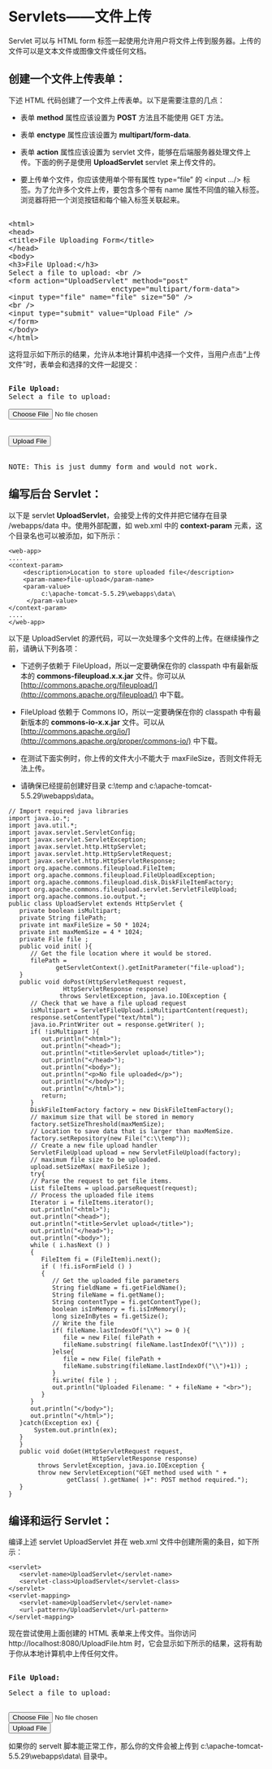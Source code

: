 # Servlets——文件上传

Servlet 可以与 HTML form 标签一起使用允许用户将文件上传到服务器。上传的文件可以是文本文件或图像文件或任何文档。

## 创建一个文件上传表单：

下述 HTML 代码创建了一个文件上传表单。以下是需要注意的几点：

- 表单 **method** 属性应该设置为 **POST** 方法且不能使用 GET 方法。

- 表单 **enctype** 属性应该设置为 **multipart/form-data**.

- 表单 **action** 属性应该设置为 servlet 文件，能够在后端服务器处理文件上传。下面的例子是使用 **UploadServlet** servlet 来上传文件的。

- 要上传单个文件，你应该使用单个带有属性 type=“file” 的 <input .../> 标签。为了允许多个文件上传，要包含多个带有 name 属性不同值的输入标签。浏览器将把一个浏览按钮和每个输入标签关联起来。

<pre class="prettyprint notranslate tryit"> 
&lt;html&gt;
&lt;head&gt;
&lt;title&gt;File Uploading Form&lt;/title&gt;
&lt;/head&gt;
&lt;body&gt;
&lt;h3&gt;File Upload:&lt;/h3&gt;
Select a file to upload: &lt;br /&gt;
&lt;form action="UploadServlet" method="post"
                        enctype="multipart/form-data"&gt;
&lt;input type="file" name="file" size="50" /&gt;
&lt;br /&gt;
&lt;input type="submit" value="Upload File" /&gt;
&lt;/form&gt;
&lt;/body&gt;
&lt;/html&gt;
</pre>


这将显示如下所示的结果，允许从本地计算机中选择一个文件，当用户点击“上传文件”时，表单会和选择的文件一起提交：

<pre class="result notranslate"> 
<b>File Upload:</b> 
Select a file to upload: <br /> 
<input type="file" name="file" size="50" /> 
<br /> 
<input type="button" value="Upload File" /> 
<br /> 
NOTE: This is just dummy form and would not work.
</pre>


## 编写后台 Servlet：

以下是 servlet **UploadServlet**，会接受上传的文件并把它储存在目录 <Tomcat-installation-directory>/webapps/data 中。使用外部配置，如 web.xml 中的 **context-param** 元素，这个目录名也可以被添加，如下所示：

``` 
<web-app>
....
<context-param> 
    <description>Location to store uploaded file</description> 
    <param-name>file-upload</param-name> 
    <param-value>
         c:\apache-tomcat-5.5.29\webapps\data\
     </param-value> 
</context-param>
....
</web-app>
```

以下是 UploadServlet 的源代码，可以一次处理多个文件的上传。在继续操作之前，请确认下列各项：

- 下述例子依赖于 FileUpload，所以一定要确保在你的 classpath 中有最新版本的 **commons-fileupload.x.x.jar** 文件。你可以从 [http://commons.apache.org/fileupload/](http://commons.apache.org/fileupload/) 中下载。

- FileUpload 依赖于 Commons IO，所以一定要确保在你的 classpath 中有最新版本的 **commons-io-x.x.jar** 文件。可以从 [http://commons.apache.org/io/](http://commons.apache.org/proper/commons-io/) 中下载。

- 在测试下面实例时，你上传的文件大小不能大于 maxFileSize，否则文件将无法上传。

- 请确保已经提前创建好目录 c:\temp and c:\apache-tomcat-5.5.29\webapps\data。

``` 
// Import required java libraries
import java.io.*;
import java.util.*; 
import javax.servlet.ServletConfig;
import javax.servlet.ServletException;
import javax.servlet.http.HttpServlet;
import javax.servlet.http.HttpServletRequest;
import javax.servlet.http.HttpServletResponse;
import org.apache.commons.fileupload.FileItem;
import org.apache.commons.fileupload.FileUploadException;
import org.apache.commons.fileupload.disk.DiskFileItemFactory;
import org.apache.commons.fileupload.servlet.ServletFileUpload;
import org.apache.commons.io.output.*;
public class UploadServlet extends HttpServlet {  
   private boolean isMultipart;
   private String filePath;
   private int maxFileSize = 50 * 1024;
   private int maxMemSize = 4 * 1024;
   private File file ;
   public void init( ){
      // Get the file location where it would be stored.
      filePath = 
             getServletContext().getInitParameter("file-upload"); 
   }
   public void doPost(HttpServletRequest request, 
               HttpServletResponse response)
              throws ServletException, java.io.IOException {
      // Check that we have a file upload request
      isMultipart = ServletFileUpload.isMultipartContent(request);
      response.setContentType("text/html");
      java.io.PrintWriter out = response.getWriter( );
      if( !isMultipart ){
         out.println("<html>");
         out.println("<head>");
         out.println("<title>Servlet upload</title>");  
         out.println("</head>");
         out.println("<body>");
         out.println("<p>No file uploaded</p>"); 
         out.println("</body>");
         out.println("</html>");
         return;
      }
      DiskFileItemFactory factory = new DiskFileItemFactory();
      // maximum size that will be stored in memory
      factory.setSizeThreshold(maxMemSize);
      // Location to save data that is larger than maxMemSize.
      factory.setRepository(new File("c:\\temp"));
      // Create a new file upload handler
      ServletFileUpload upload = new ServletFileUpload(factory);
      // maximum file size to be uploaded.
      upload.setSizeMax( maxFileSize );
      try{ 
      // Parse the request to get file items.
      List fileItems = upload.parseRequest(request);
      // Process the uploaded file items
      Iterator i = fileItems.iterator();
      out.println("<html>");
      out.println("<head>");
      out.println("<title>Servlet upload</title>");  
      out.println("</head>");
      out.println("<body>");
      while ( i.hasNext () ) 
      {
         FileItem fi = (FileItem)i.next();
         if ( !fi.isFormField () )	
         {
            // Get the uploaded file parameters
            String fieldName = fi.getFieldName();
            String fileName = fi.getName();
            String contentType = fi.getContentType();
            boolean isInMemory = fi.isInMemory();
            long sizeInBytes = fi.getSize();
            // Write the file
            if( fileName.lastIndexOf("\\") >= 0 ){
               file = new File( filePath + 
               fileName.substring( fileName.lastIndexOf("\\"))) ;
            }else{
               file = new File( filePath + 
               fileName.substring(fileName.lastIndexOf("\\")+1)) ;
            }
            fi.write( file ) ;
            out.println("Uploaded Filename: " + fileName + "<br>");
         }
      }
      out.println("</body>");
      out.println("</html>");
   }catch(Exception ex) {
       System.out.println(ex);
   }
   }
   public void doGet(HttpServletRequest request, 
                       HttpServletResponse response)
        throws ServletException, java.io.IOException {      
        throw new ServletException("GET method used with " +
                getClass( ).getName( )+": POST method required.");
   } 
}
```


## 编译和运行 Servlet：

编译上述 servlet UploadServlet 并在 web.xml 文件中创建所需的条目，如下所示：

``` 
<servlet>
   <servlet-name>UploadServlet</servlet-name>
   <servlet-class>UploadServlet</servlet-class>
</servlet>
<servlet-mapping>
   <servlet-name>UploadServlet</servlet-name>
   <url-pattern>/UploadServlet</url-pattern>
</servlet-mapping>
```

现在尝试使用上面创建的 HTML 表单来上传文件。当你访问 http://localhost:8080/UploadFile.htm 时，它会显示如下所示的结果，这将有助于你从本地计算机中上传任何文件。

<pre class="result notranslate"> 
<b>File Upload:</b> 
<p>Select a file to upload:</p>
<input type="file" name="file" size="50" /> 
<input type="button" value="Upload File" /> 
</pre>


如果你的 servelt 脚本能正常工作，那么你的文件会被上传到 c:\apache-tomcat-5.5.29\webapps\data\ 目录中。

